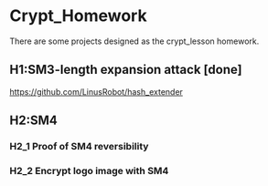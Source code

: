 # Crypt_Homework

There are some projects designed as the crypt_lesson homework.

## H1:SM3-length expansion attack  [done]
https://github.com/LinusRobot/hash_extender

## H2:SM4
### H2_1 Proof of SM4 reversibility
### H2_2 Encrypt logo image with SM4
